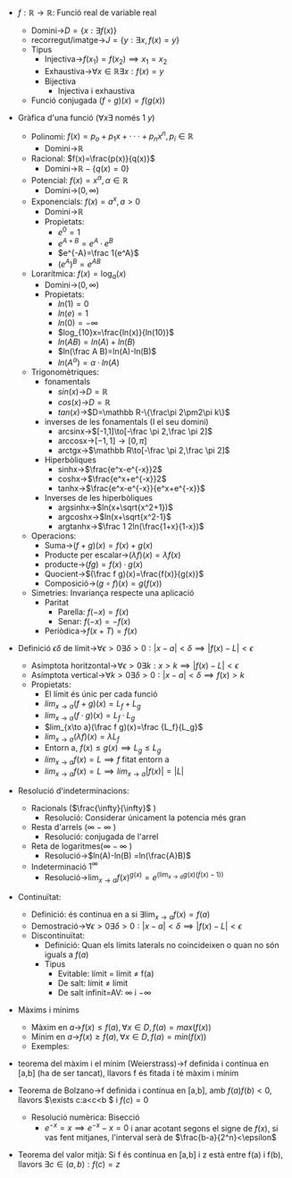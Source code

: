 - $f:\mathbb R\to\mathbb R$: Funció real de variable real
    - Domini→$D=\{x:\exists f(x)\}$
    - recorregut/imatge→$J=\{y:\exists x, f(x)=y\}$
    - Tipus
        - Injectiva→$f(x_1)=f(x_2)\implies x_1=x_2$
        - Exhaustiva→$\forall x\in\mathbb R\exists x:f(x)=y$
        - Bijectiva
            - Injectiva i exhaustiva
    - Funció conjugada $(f\circ g)(x)=f(g(x))$
- Gràfica d'una funció ($\forall x \exists$ només 1 $y$)
    - Polinomi: $f(x)=p_o+p_1x+···+p_nx^n,p_i\in\mathbb R$
        - Domini→$\mathbb R$
    - Racional: $f(x)=\frac{p(x)}{q(x)}$
        - Domini→$\mathbb R-\{q(x)=0\}$
    - Potencial: $f(x)=x^\alpha,\alpha\in\mathbb R$
        - Domini→$(0,\infty)$
    - Exponencials: $f(x)=a^x,a>0$
        - Domini→$\mathbb R$
        - Propietats:
            - $e^0=1$
            - $e^{A+B}=e^A·e^B$
            - $e^{-A}=\frac 1{e^A}$
            - $(e^A)^B=e^{AB}$
    - Lorarítmica: $f(x)=\log_a(x)$
        - Domini→$(0,\infty)$
        - Propietats:
            - $ln(1)=0$
            - $ln(e)=1$
            - $ln(0)=-\infty$
            - $log_{10}x=\frac{ln(x)}{ln(10)}$
            - $ln(AB)=ln(A)+ln(B)$
            - $ln(\frac A B)=ln(A)-ln(B)$
            - $ln(A^\alpha)=\alpha·ln(A)$
    - Trigonomètriques:
        - fonamentals
            - $sin(x)$→$D=\mathbb R$
            - $cos(x)$→$D=\mathbb R$
            - $tan(x)$→$D=\mathbb R-\{\frac\pi 2\pm2\pi k\}$
        - inverses de les fonamentals (I el seu domini)
            - arcsinx→$[-1,1]\to[-\frac \pi 2,\frac \pi 2]$
            - arccosx→$[-1,1]\to[0,\pi]$
            - arctgx→$\mathbb R\to[-\frac \pi 2,\frac \pi 2]$
        - Hiperbòliques
            - sinhx→$\frac{e^x-e^{-x}}2$
            - coshx→$\frac{e^x+e^{-x}}2$
            - tanhx→$\frac{e^x-e^{-x}}{e^x+e^{-x}}$
        - Inverses de les hiperbòliques
            - argsinhx→$ln(x+\sqrt{x^2+1})$
            - argcoshx→$ln(x+\sqrt{x^2-1}$
            - argtanhx→$\frac 1 2ln(\frac{1+x}{1-x})$
    - Operacions:
        - Suma→$(f+g)(x)=f(x)+g(x)$
        - Producte per escalar→$(\lambda f)(x)=\lambda f(x)$
        - producte→$(fg)=f(x)·g(x)$
        - Quocient→$(\frac f g)(x)=\frac{f(x)}{g(x)}$
        - Composició→$(g\circ f)(x)=g(f(x))$
    - Simetries: Invariança respecte una aplicació
        - Paritat
            - Parella: $f(-x)=f(x)$
            - Senar: $f(-x)=-f(x)$
        - Periòdica→$f(x+T)=f(x)$

- Definició $\epsilon\delta$ de límit→$\forall\epsilon >0\exists\delta>0:|x-a|<\delta\implies |f(x)-L|<\epsilon$
    - Asímptota horitzontal→$\forall\epsilon >0\exists k:x > k\implies |f(x)-L|<\epsilon$
    - Asímptota vertical→$\forall k>0\exists\delta>0:|x-a|<\delta\implies f(x)>k$
    - Propietats:
        - El límit és únic per cada funció
        - $lim_{x\to a}(f+g)(x)=L_f+L_g$
        - $lim_{x\to a}(f·g)(x)=L_f·L_g$
        - $lim_{x\to a}(\frac f g)(x)=\frac {L_f}{L_g}$
        - $lim_{x\to a}(\lambda f)(x)=\lambda L_f$
        - Entorn a, $f(x)\le g(x)\implies L_g\le L_g$
        - $lim_{x\to a}f(x)=L\implies f$ fitat entorn a
        - $lim_{x\to a}f(x)=L\implies lim_{x\to a}|f(x)|=|L|$

- Resolució d'indeterminacions:
    - Racionals ($\frac{\infty}{\infty}$ )
        - Resolució: Considerar únicament la potencia més gran
    - Resta d'arrels ($\infty - \infty$ )
        - Resolució: conjugada de l'arrel
    - Reta de logaritmes($\infty-\infty$ )
        - Resolució→$ln(A)-ln(B) =ln(\frac{A}B)$
    - Indeterminació $1^\infty$
        - Resolució→$\lim_{{x \to a}} f(x)^{g(x)}= e^{(\lim_{x \to a}g(x)(f(x)-1))}$

- Continuïtat:
    - Definició: és continua en a si $\exists \lim_{x\to a}f(x)=f(a)$
    - Demostració→$\forall\epsilon >0\exists\delta>0:|x-a|<\delta\implies |f(x)-L|<\epsilon$
    - Discontinuïtat:
        - Definició: Quan els límits laterals no coincideixen o quan no són iguals a $f(a)$
        - Tipus
            - Evitable: límit = límit ≠ f(a)
            - De salt: límit ≠ límit
            - De salt infinit=AV: $\infty$ i $-\infty$
- Màxims i mínims
    - Màxim en $a$→$f(x)\le f(a),\forall x\in D, f(a)=max(f(x))$
    - Mínim en $a$→$f(x)\ge f(a),\forall x\in D, f(a)=min(f(x))$
    - Exemples:
- teorema del màxim i el mínim (Weierstrass)→f definida i contínua en [a,b] (ha de ser tancat), llavors f és fitada i té màxim i mínim
- Teorema de Bolzano→f definida i contínua en [a,b], amb $f(a)f(b)<0$, llavors $\exists c:a<c<b $ i $f(c)=0$
    - Resolució numèrica: Bisecció
        - $e^{-x}=x\implies e^{-x}-x=0$ i anar acotant segons el signe de $f(x)$, si vas fent mitjanes, l'interval serà de $\frac{b-a}{2^n}<\epsilon$
- Teorema del valor mitjà: Si f és contínua en [a,b] i z està entre f(a) i f(b), llavors $\exists c\in (a,b):f(c)=z$